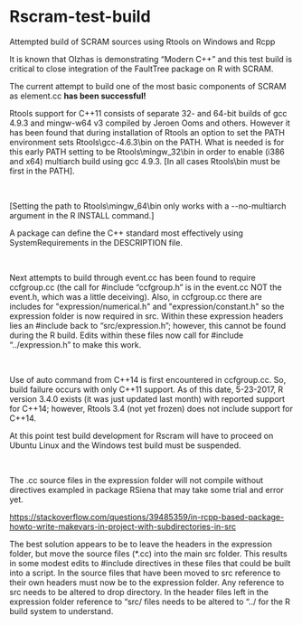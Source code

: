 Rscram-test-build
=================

Attempted build of SCRAM sources using Rtools on Windows and Rcpp

It is known that Olzhas is demonstrating “Modern C++” and this test build is
critical to close integration of the FaultTree package on R with SCRAM.

The current attempt to build one of the most basic components of SCRAM as
element.cc **has been successful!**

Rtools support for C++11 consists of separate 32- and 64-bit builds of gcc 4.9.3
and mingw-w64 v3 compiled by Jeroen Ooms and others. However it has been found
that during installation of Rtools an option to set the PATH environment sets
Rtools\gcc-4.6.3\bin on the PATH. What is needed is for this early PATH setting
to be Rtools\mingw\_32\bin in order to enable (i386 and x64) multiarch build
using gcc 4.9.3. [In all cases Rtools\\bin must be first in the PATH].

 

[Setting the path to Rtools\\mingw_64\\bin only works with a --no-multiarch
argument in the R INSTALL command.]

A package can define the C++ standard most effectively using SystemRequirements
in the DESCRIPTION file.

 

Next attempts to build through event.cc has been found to require ccfgroup.cc
(the call for \#include “ccfgroup.h” is in the event.cc NOT the event.h, which
was a little deceiving). Also, in ccfgroup.cc there are includes for
"expression/numerical.h" and "expression/constant.h" so the expression folder is
now required in src. Within these expression headers lies an \#include back to
“src/expression.h”; however, this cannot be found during the R build. Edits
within these files now call for #include “../expression.h” to make this work.

 

Use of auto command from C++14 is first encountered in ccfgroup.cc. So, build
failure occurs with only C++11 support. As of this date, 5-23-2017, R version
3.4.0 exists (it was just updated last month) with reported support for C++14;
however, Rtools 3.4 (not yet frozen) does not include support for C++14.

At this point test build development for Rscram will have to proceed on Ubuntu
Linux and the Windows test build must be suspended.

 

The .cc source files in the expression folder will not compile without
directives exampled in package RSiena that may take some trial and error yet.

https://stackoverflow.com/questions/39485359/in-rcpp-based-package-howto-write-makevars-in-project-with-subdirectories-in-src

The best solution appears to be to leave the headers in the expression folder,
but move the source files (\*.cc) into the main src folder. This results in some
modest edits to \#include directives in these files that could be built into a
script. In the source files that have been moved to src reference to their own
headers must now be to the expression folder. Any reference to src needs to be
altered to drop directory. In the header files left in the expression folder
reference to “src/ files needs to be altered to “../ for the R build system to
understand.

 
